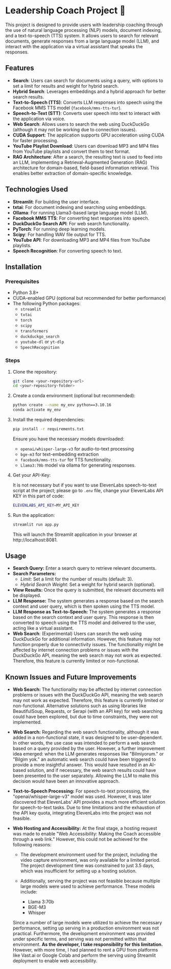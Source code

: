 # Leadership Coach Project 🚀

This project is designed to provide users with leadership coaching through the use of natural language processing (NLP) models, document indexing, and a text-to-speech (TTS) system. It allows users to search for relevant documents, generate responses from a large language model (LLM), and interact with the application via a virtual assistant that speaks the responses.

## Features

- **Search**: Users can search for documents using a query, with options to set a limit for results and weight for hybrid search.
- **Hybrid Search**: Leverages embeddings and a hybrid approach for better search results.
- **Text-to-Speech (TTS)**: Converts LLM responses into speech using the Facebook MMS TTS model (`facebook/mms-tts-tur`).
- **Speech-to-Text (STT)**: Converts user speech into text to interact with the application via voice.
- **Web Search**: Allows users to search the web using DuckDuckGo (although it may not be working due to connection issues).
- **CUDA Support**: The application supports GPU acceleration using CUDA for faster processing.
- **YouTube Playlist Download**: Users can download MP3 and MP4 files from YouTube playlists and convert them to text format.
- **RAG Architecture**: After a search, the resulting text is used to feed into an LLM, implementing a Retrieval-Augmented Generation (RAG) architecture for domain-based, field-based information retrieval. This enables better extraction of domain-specific knowledge.

## Technologies Used

- **Streamlit**: For building the user interface.
- **txtai**: For document indexing and searching using embeddings.
- **Ollama**: For running Llama3-based large language model (LLM).
- **Facebook MMS TTS**: For converting text responses into speech.
- **DuckDuckGo Search API**: For web search functionality.
- **PyTorch**: For running deep learning models.
- **Scipy**: For handling WAV file output for TTS.
- **YouTube API**: For downloading MP3 and MP4 files from YouTube playlists.
- **Speech Recognition**: For converting speech to text.

## Installation

### Prerequisites

- Python 3.8+
- CUDA-enabled GPU (optional but recommended for better performance)
- The following Python packages:
  - `streamlit`
  - `txtai`
  - `torch`
  - `scipy`
  - `transformers`
  - `duckduckgo_search`
  - `youtube-dl` or `yt-dlp`
  - `SpeechRecognition`


### Steps

1. Clone the repository:
    ```bash
    git clone <your-repository-url>
    cd <your-repository-folder>
    ```

2. Create a conda environment (optional but recommended):

    ```bash
    python create --name my_env python==3.10.16
    conda activate my_env
    ```

3. Install the required dependencies:
    ```bash
    pip install -r requirements.txt
    ```
    Ensure you have the necessary models downloaded:

    - `openai/whisper-large-v3` for audio-to-text processing
    - `bge-m3` for text-embedding extraction
    - `facebook/mms-tts-tur` for TTS functionality.
    - `Llama3:70b` model via ollama for generating responses.

4. Get your API-Key:

    It is not necessary but if you want to use ElevenLabs speech-to-text script at the project; please go to `.env` file, change your ElevenLabs API KEY in this part of code: 
    ```bash
    ELEVENLABS_API_KEY=MY_API_KEY
    ```

5. Run the application:

    ```bash
    streamlit run app.py
    ```
    This will launch the Streamlit application in your browser at http://localhost:8081.

## Usage
- **Search Query:** Enter a search query to retrieve relevant documents.
- **Search Parameters:**
    - *Limit:* Set a limit for the number of results (default: 3).
    - *Hybrid Search Weight:* Set a weight for hybrid search (optional).
- **View Results:** Once the query is submitted, the relevant documents will be displayed.
- **LLM Response:** The system generates a response based on the search context and user query, which is then spoken using the TTS model.
- **LLM Response as Text-to-Speech:** The system generates a response based on the search context and user query. This response is then converted to speech using the TTS model and delivered to the user, acting like a virtual assistant.
- **Web Search**: (Experimental) Users can search the web using DuckDuckGo for additional information. However, this feature may not function properly due to connectivity issues. The functionality might be affected by internet connection problems or issues with the DuckDuckGo API, meaning the web search may not work as expected. Therefore, this feature is currently limited or non-functional.



## Known Issues and Future Improvements
- **Web Search:** The functionality may be affected by internet connection problems or issues with the DuckDuckGo API, meaning the web search may not work as expected. Therefore, this feature is currently limited or non-functional. Alternative solutions such as using libraries like BeautifulSoup, Requests, or Serapi (with an API key) for web searching could have been explored, but due to time constraints, they were not implemented.

- **Web Search:** Regarding the web search functionality, although it was added in a non-functional state, it was designed to be user-dependent. In other words, the use case was intended to perform a web search based on a query provided by the user. However, a further improvement idea emerged: when the LLM generates responses like "Bilmiyorum." or "Bilgim yok." an automatic web search could have been triggered to provide a more insightful answer. This would have resulted in an AI-based solution, and if necessary, the web search results could have been presented to the user separately. Allowing the LLM to make this decision would have been an innovative approach.

- **Text-to-Speech Processing:** For speech-to-text processing, the "openai/whisper-large-v3" model was used. However, it was later discovered that ElevenLabs' API provides a much more efficient solution for speech-to-text tasks. Due to time limitations and the exhaustion of the API key quota, integrating ElevenLabs into the project was not feasible.

- **Web Hosting and Accessibility:** At the final stage, a hosting request was made to enable "Web Accessibility: Making the Coach accessible through a web link." However, this could not be achieved for the following reasons:

    - The development environment used for the project, including the video capture environment, was only available for a limited period. The project development time was constrained to just 3.5 days, which was insufficient for setting up a hosting solution.

    - Additionally, serving the project was not feasible because multiple large models were used to achieve performance. These models include:

        - Llama 3:70b
        - BGE-M3
        - Whisper

    Since a number of large models were utilized to achieve the necessary performance, setting up serving in a production environment was not practical. Furthermore, the development environment was provided under specific terms, and serving was not permitted within that environment. **As the developer, I take responsibility for this limitation.** However, with more time, I had planned to rent a GPU from platforms like Vast.ai or Google Colab and perform the serving using Streamlit deployment to enable web accessibility.

